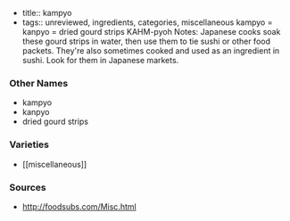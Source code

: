 - title:: kampyo
- tags:: unreviewed, ingredients, categories, miscellaneous
kampyo = kanpyo = dried gourd strips KAHM-pyoh Notes: Japanese cooks soak these gourd strips in water, then use them to tie sushi or other food packets. They're also sometimes cooked and used as an ingredient in sushi. Look for them in Japanese markets.

### Other Names

* kampyo
* kanpyo
* dried gourd strips

### Varieties

* [[miscellaneous]]

### Sources
* http://foodsubs.com/Misc.html
